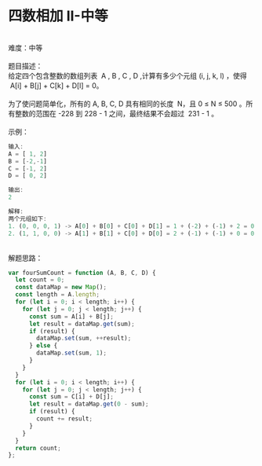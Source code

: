 # 四数相加 II-中等

<br />难度：中等<br />
<br />题目描述：<br />给定四个包含整数的数组列表  A , B , C , D ,计算有多少个元组 (i, j, k, l) ，使得  A[i] + B[j] + C[k] + D[l] = 0。<br />
<br />为了使问题简单化，所有的 A, B, C, D 具有相同的长度  N，且 0 ≤ N ≤ 500 。所有整数的范围在 -228 到 228 - 1 之间，最终结果不会超过  231 - 1 。<br />
<br />示例：

```javascript
输入:
A = [ 1, 2]
B = [-2,-1]
C = [-1, 2]
D = [ 0, 2]

输出:
2

解释:
两个元组如下:
1. (0, 0, 0, 1) -> A[0] + B[0] + C[0] + D[1] = 1 + (-2) + (-1) + 2 = 0
2. (1, 1, 0, 0) -> A[1] + B[1] + C[0] + D[0] = 2 + (-1) + (-1) + 0 = 0

```

<br />解题思路：

```javascript
var fourSumCount = function (A, B, C, D) {
  let count = 0;
  const dataMap = new Map();
  const length = A.length;
  for (let i = 0; i < length; i++) {
    for (let j = 0; j < length; j++) {
      const sum = A[i] + B[j];
      let result = dataMap.get(sum);
      if (result) {
        dataMap.set(sum, ++result);
      } else {
        dataMap.set(sum, 1);
      }
    }
  }
  for (let i = 0; i < length; i++) {
    for (let j = 0; j < length; j++) {
      const sum = C[i] + D[j];
      let result = dataMap.get(0 - sum);
      if (result) {
        count += result;
      }
    }
  }
  return count;
};
```
